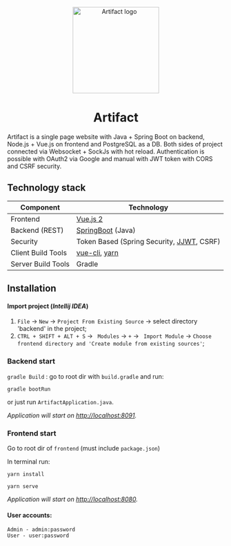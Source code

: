 <p align="center"><img width="200" src="https://i.ibb.co/XCy1fYt/logo.png" alt="Artifact logo"></p>
<h1 align="center">Artifact</h1>

Artifact is a single page website with Java + Spring Boot on backend, Node.js + Vue.js on frontend and PostgreSQL as a DB. Both sides of project connected via Websocket + SockJs with hot reload. Authentication is possible with OAuth2 via Google and manual with JWT token with CORS and CSRF security.

## Technology stack
Component         | Technology
---               | ---
Frontend          | [Vue.js 2](https://github.com/vuejs/vue)
Backend (REST)    | [SpringBoot](https://projects.spring.io/spring-boot) (Java)
Security          | Token Based (Spring Security, [JJWT](https://github.com/auth0/java-jwt), CSRF)
Client Build Tools| [vue-cli](https://github.com/vuejs/vue-cli), [yarn](https://github.com/yarnpkg/yarn)
Server Build Tools| Gradle

## Installation
#### Import project (_Intellij IDEA_)

1. `File` -> `New` -> `Project From Existing Source` -> select directory 'backend' in the project;
2. `CTRL + SHIFT + ALT + S` -> ` Modules` -> `+` -> ` Import Module` -> `Choose frontend directory and 'Create module from existing sources'`;

### Backend start

`gradle Build` : go to root dir with  `build.gradle` and run:

```sbtshell
gradle bootRun
```
or just run `ArtifactApplication.java`.

_Application will start on [http://localhost:8091](http://localhost:8091)._


### Frontend start

Go to root dir of `frontend` (must include `package.json`)

In terminal run:

```npm
yarn install

yarn serve
```
_Application will start on  [http://localhost:8080](http://localhost:8080)._

#### User accounts:
```
Admin - admin:password
User - user:password
```
